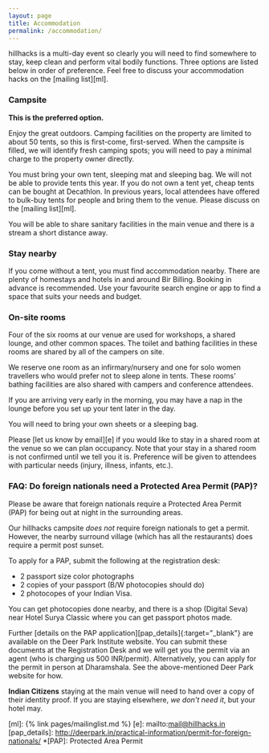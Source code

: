 ```yaml
---
layout: page
title: Accommodation
permalink: /accommodation/
---
```


hillhacks is a multi-day event so clearly you will need to find somewhere to
stay, keep clean and perform vital bodily functions.  Three options are listed
below in order of preference.  Feel free to discuss your accommodation hacks on
the [mailing list][ml].


### Campsite

**This is the preferred option.**

Enjoy the great outdoors.  Camping facilities on the property are limited to
about 50 tents, so this is first-come, first-served.  When the campsite is
filled, we will identify fresh camping spots; you will need to pay a minimal
charge to the property owner directly.

You must bring your own tent, sleeping mat and sleeping bag.  We will not be
able to provide tents this year.  If you do not own a tent yet, cheap tents can
be bought at Decathlon.  In previous years, local attendees have offered to
bulk-buy tents for people and bring them to the venue.  Please discuss on the
[mailing list][ml].

You will be able to share sanitary facilities in the main venue and there is a
stream a short distance away.

### Stay nearby

If you come without a tent, you must find accommodation nearby.  There are
plenty of homestays and hotels in and around Bir Billing.  Booking in advance is
recommended.  Use your favourite search engine or app to find a space that suits
your needs and budget.


### On-site rooms

Four of the six rooms at our venue are used for workshops, a shared lounge, and
other common spaces.  The toilet and bathing facilities in these rooms are
shared by all of the campers on site.

We reserve one room as an infirmary/nursery and one for solo women travellers
who would prefer not to sleep alone in tents.  These rooms' bathing facilities
are also shared with campers and conference attendees.

If you are arriving very early in the morning, you may have a nap in the lounge
before you set up your tent later in the day.

You will need to bring your own sheets or a sleeping bag.

Please [let us know by email][e] if you would like to stay in a shared room at
the venue so we can plan occupancy.  Note that your stay in a shared room is not
confirmed until we tell you it is.  Preference will be given to attendees with
particular needs (injury, illness, infants, etc.).

### FAQ: Do foreign nationals need a Protected Area Permit (PAP)?

Please be aware that foreign nationals require a Protected Area Permit (PAP) for being out at night in the surrounding areas.

Our hillhacks campsite _does not_ require foreign nationals to get a permit.
However, the nearby surround village (which has all the restaurants) does require a permit post sunset.

To apply for a PAP, submit the following at the registration desk:

- 2 passport size color photographs
- 2 copies of your passport (B/W photocopies should do)
- 2 photocopes of your Indian Visa.

You can get photocopies done nearby, and there is a shop (Digital Seva) near Hotel Surya Classic where you can get passport photos made.

Further [details on the PAP application][pap_details]{:target="_blank"}
are available on the Deer Park Institute website. You can submit these
documents at the Registration Desk and we will get you the permit
via an agent (who is charging us 500 INR/permit). Alternatively,
you can apply for the permit in person at Dharamshala. See the above-mentioned
Deer Park website for how.

**Indian Citizens** staying at the main venue will need to hand over a copy of their identity proof. If you are staying elsewhere, _we don't need it_, but your hotel may.

[ml]: {% link pages/mailinglist.md %}
[e]: mailto:mail@hillhacks.in
[pap_details]: http://deerpark.in/practical-information/permit-for-foreign-nationals/
*[PAP]: Protected Area Permit
